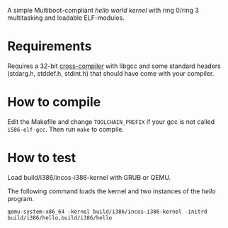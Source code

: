 A simple Multiboot-compliant *hello world kernel* with ring 0/ring 3 
multitasking and loadable ELF-modules.

# Requirements

Requires a 32-bit [cross-compiler](https://wiki.osdev.org/GCC_Cross-Compiler)
with libgcc and some standard headers (stdarg.h, stddef.h, stdint.h) 
that should have come with your compiler.

# How to compile

Edit the Makefile and change `TOOLCHAIN_PREFIX` if your gcc is not called 
`i586-elf-gcc`. Then run `make` to compile.

# How to test

Load build/i386/incos-i386-kernel with GRUB or QEMU.

The following command loads the kernel and two instances of the *hello*
program.

```
qemu-system-x86_64 -kernel build/i386/incos-i386-kernel -initrd build/i386/hello,build/i386/hello
```
